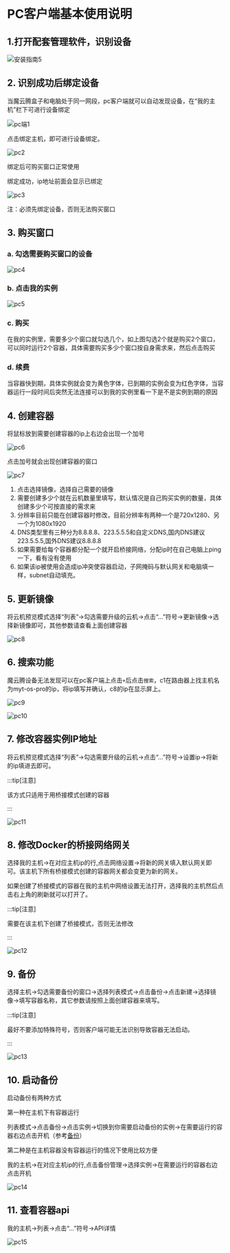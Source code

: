 # PC客户端基本使用说明

##  1.打开配套管理软件，识别设备

![安装指南5](/img/安装指南5.png)



## 2. 识别成功后绑定设备

当魔云腾盒子和电脑处于同一网段，pc客户端就可以自动发现设备，在“我的主机”栏下可进行设备绑定

![pc端1](/img/pc1.png)

点击绑定主机，即可进行设备绑定。

![pc2](/img/pc2.png)

绑定后可购买窗口正常使用

绑定成功，ip地址前面会显示已绑定

![pc3](/img/pc3.png)

注：必须先绑定设备，否则无法购买窗口

## 3. 购买窗口

### a. 勾选需要购买窗口的设备

![pc4](/img/pc4.png)

### b. 点击我的实例

![pc5](/img/pc5.png)

### c. 购买

在我的实例里，需要多少个窗口就勾选几个，如上图勾选2个就是购买2个窗口，可以同时运行2个容器，具体需要购买多少个窗口按自身需求来，然后点击购买

### d. 续费

当容器快到期，具体实例就会变为黄色字体，已到期的实例会变为红色字体，当容器运行一段时间后突然无法连接可以到我的实例里看一下是不是实例到期的原因

## 4. 创建容器

将鼠标放到需要创建容器的ip上右边会出现一个加号

![pc6](/img/pc6.png)

点击加号就会出现创建容器的窗口

![pc7](/img/pc7.png)

1. 点击选择镜像，选择自己需要的镜像
2. 需要创建多少个就在云机数量里填写，默认情况是自己购买实例的数量，具体创建多少个可按直接的需求来
3. 分辨率目前只能在创建容器时修改，目前分辨率有两种一个是720x1280、另一个为1080x1920
4. DNS类型里有三种分为8.8.8.8、223.5.5.5和自定义DNS,国内DNS建议223.5.5.5,国外DNS建议8.8.8.8
5. 如果需要给每个容器都分配一个就开启桥接网络，分配ip时在自己电脑上ping一下，看有没有使用
6. 如果该ip被使用会造成ip冲突使容器启动，子网掩码与默认网关和电脑填一样，subnet自动填充。

## 5. 更新镜像

将云机预览模式选择“列表”->勾选需要升级的云机->点击“...”符号->更新镜像->选择新镜像即可，其他参数请查看上面创建容器

![pc8](/img/pc8.png)

## 6. 搜索功能

魔云腾设备无法发现可以在pc客户端上点击`+`后点击`搜索`，c1在路由器上找主机名为myt-os-pro的ip，将ip填写并确认，c8的ip在显示屏上。

![pc9](/img/pc9.png)

![pc10](/img/pc10.png)

## 7. 修改容器实例IP地址

将云机预览模式选择“列表”->勾选需要升级的云机->点击“...”符号->设置ip->将新的ip填进去即可。

:::tip[注意]

该方式只适用于用桥接模式创建的容器

:::

![pc11](/img/pc11.png)

## 8. 修改Docker的桥接网络网关

选择我的主机->在对应主机ip的行,点击网络设置->将新的网关填入默认网关即可。该主机下所有桥接模式创建的容器网关都会变更为新的网关。

如果创建了桥接模式的容器在我的主机中网络设置无法打开，选择我的主机然后点击右上角的刷新就可以打开了。

:::tip[注意]

需要在该主机下创建了桥接模式，否则无法修改

:::



![pc12](/img/pc12.png)

## 9. 备份

选择主机->勾选需要备份的窗口->选择列表模式->点击备份->点击新建->选择镜像->填写容器名称，其它参数请按照上面创建容器来填写。

:::tip[注意]

最好不要添加特殊符号，否则客户端可能无法识别导致容器无法启动。

:::

![pc13](/img/pc13.png)

## 10. 启动备份

启动备份有两种方式

第一种在主机下有容器运行

列表模式->点击备份->点击实例->切换到你需要启动备份的实例->在需要运行的容器右边点击开机（参考[备份](#9-备份)）

第二种是在主机容器没有容器运行的情况下使用比较方便

我的主机->在对应主机ip的行,点击备份管理->选择实例->在需要运行的容器右边点击开机

![pc14](/img/pc14.png)

## 11. 查看容器api

我的主机->列表->点击“...”符号->API详情

![pc15](/img/pc15.png)







